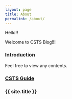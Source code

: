 ```yaml
---
layout: page
title: About
permalink: /about/
---
```


Hello!! 

Welcome to CSTS Blog!!!

### Introduction

Feel free to view any contents.

### [CSTS Guide](https://orghenry.github.io/csts/docs/#/)

### {{ site.title }}